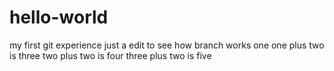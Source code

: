 # hello-world
my first git experience
just a edit to see how branch works one
one plus two is three
two plus two is four
three plus two is five
